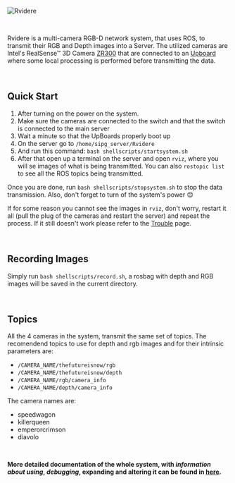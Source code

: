  ![Rvidere](https://github.com/DonHaul/Rvidere/blob/master/media/logo.png)

<br>

Rvidere is a multi-camera RGB-D network system, that uses ROS, to transmit their RGB and Depth images into a Server.  The utilized cameras are  Intel's RealSense™ 3D Camera [ZR300](https://click.intel.com/media/ZR300-Product-Datasheet-Public-002.pdf) that are connected to an [Upboard](https://up-board.org/up/specifications/) where some local processing is performed before transmitting the data.

<br>

## Quick Start
1. After turning on the power on the system.
2. Make sure the cameras are connected to the switch and that the switch is connected to the main server
3. Wait a minute so that the UpBoards properly boot up
4. On the server go to `/home/sipg_server/Rvidere`
5. And run this command: `bash shellscripts/startsystem.sh`
6. After that open up a terminal on the server and open `rviz`, where you will se images of what is being transmitted. You can also `rostopic list` to see all the ROS topics being transmitted.

Once you are done, run `bash shellscripts/stopsystem.sh` to stop the data transmission. Also, don't forget to turn of the system's power 😊

If for some reason you cannot see the images in `rviz`, don't worry, restart it all (pull the plug of the cameras and restart the server) and repeat the process. If it still doesn't work please refer to the [Trouble](https://github.com/DonHaul/Rvidere/wiki/Trouble) page.


<br>

## Recording Images

Simply run `bash shellscripts/record.sh`, a rosbag with depth and RGB images will be saved in the current directory.


<br>

## Topics
All the 4 cameras in the system, transmit the same set of topics. The recomendend topics to use for depth and rgb images and for their intrinsic parameters are:
 - `/CAMERA_NAME/thefutureisnow/rgb`
 - `/CAMERA_NAME/thefutureisnow/depth`
 - `/CAMERA_NAME/rgb/camera_info`
 - `/CAMERA_NAME/depth/camera_info`
 
The camera names are:
- speedwagon
- killerqueen
- emperorcrimson
- diavolo

<br>

**More detailed documentation of the whole system, with ***information about using***, ***debugging***, expanding and altering it can be found in [here](https://github.com/DonHaul/Rvidere/wiki).**
